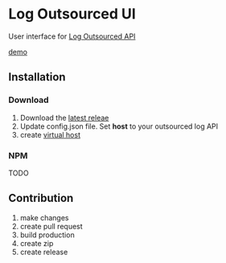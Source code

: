 # Log Outsourced UI

User interface for [Log Outsourced API](https://github.com/pipan/log-outsourced-api)

[demo](https://log-demo.ovaldo.sk)

## Installation

### Download

1. Download the [latest releae](https://github.com/pipan/log-outsourced-ui/releases/download/v0.1.1/outsourced-log-v0.1.2.zip)
2. Update config.json file. Set __host__ to your outsourced log API
3. create [virtual host](docs/VIRTUAL_HOSTS.md)

### NPM

TODO

## Contribution

1. make changes
2. create pull request
3. build production
4. create zip
5. create release
